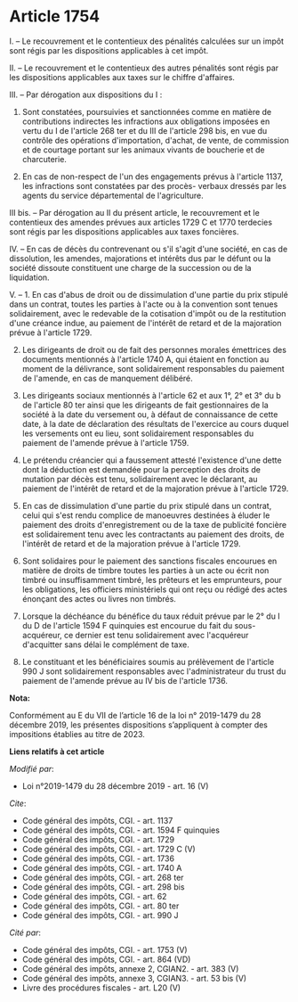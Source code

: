 # Article 1754

I. – Le recouvrement et le contentieux des pénalités calculées sur un impôt sont régis par les dispositions applicables à cet
impôt.

II. – Le recouvrement et le contentieux des autres pénalités sont régis par les dispositions applicables aux taxes sur le
chiffre d'affaires.

III. – Par dérogation aux dispositions du I :

1. Sont constatées, poursuivies et sanctionnées comme en matière de contributions indirectes les infractions aux obligations
imposées en vertu du I de l'article 268 ter et du III de l'article 298 bis, en vue du contrôle des opérations d'importation,
d'achat, de vente, de commission et de courtage portant sur les animaux vivants de boucherie et de charcuterie.

2. En cas de non-respect de l'un des engagements prévus à l'article 1137, les infractions sont constatées par des procès-
verbaux dressés par les agents du service départemental de l'agriculture.

III bis. – Par dérogation au II du présent article, le recouvrement et le contentieux des amendes prévues aux articles 1729 C
et 1770 terdecies sont régis par les dispositions applicables aux taxes foncières.

IV. – En cas de décès du contrevenant ou s'il s'agit d'une société, en cas de dissolution, les amendes, majorations et
intérêts dus par le défunt ou la société dissoute constituent une charge de la succession ou de la liquidation.

V. – 1. En cas d'abus de droit ou de dissimulation d'une partie du prix stipulé dans un contrat, toutes les parties à l'acte
ou à la convention sont tenues solidairement, avec le redevable de la cotisation d'impôt ou de la restitution d'une créance
indue, au paiement de l'intérêt de retard et de la majoration prévue à l'article 1729.

2. Les dirigeants de droit ou de fait des personnes morales émettrices des documents mentionnés à l'article 1740 A, qui
étaient en fonction au moment de la délivrance, sont solidairement responsables du paiement de l'amende, en cas de manquement
délibéré.

3. Les dirigeants sociaux mentionnés à l'article 62 et aux 1°, 2° et 3° du b de l'article 80 ter ainsi que les dirigeants de
fait gestionnaires de la société à la date du versement ou, à défaut de connaissance de cette date, à la date de déclaration
des résultats de l'exercice au cours duquel les versements ont eu lieu, sont solidairement responsables du paiement de
l'amende prévue à l'article 1759.

4. Le prétendu créancier qui a faussement attesté l'existence d'une dette dont la déduction est demandée pour la perception
des droits de mutation par décès est tenu, solidairement avec le déclarant, au paiement de l'intérêt de retard et de la
majoration prévue à l'article 1729.

5. En cas de dissimulation d'une partie du prix stipulé dans un contrat, celui qui s'est rendu complice de manoeuvres
destinées à éluder le paiement des droits d'enregistrement ou de la taxe de publicité foncière est solidairement tenu avec
les contractants au paiement des droits, de l'intérêt de retard et de la majoration prévue à l'article 1729.

6. Sont solidaires pour le paiement des sanctions fiscales encourues en matière de droits de timbre toutes les parties à un
acte ou écrit non timbré ou insuffisamment timbré, les prêteurs et les emprunteurs, pour les obligations, les officiers
ministériels qui ont reçu ou rédigé des actes énonçant des actes ou livres non timbrés.

7. Lorsque la déchéance du bénéfice du taux réduit prévue par le 2° du I du D de l'article 1594 F quinquies est encourue du
fait du sous-acquéreur, ce dernier est tenu solidairement avec l'acquéreur d'acquitter sans délai le complément de taxe.

8. Le constituant et les bénéficiaires soumis au prélèvement de l'article 990 J sont solidairement responsables avec
l'administrateur du trust du paiement de l'amende prévue au IV bis de l'article 1736.

**Nota:**

Conformément au E du VII de l’article 16 de la loi n° 2019-1479 du 28 décembre 2019, les présentes dispositions s’appliquent
à compter des impositions établies au titre de 2023.

**Liens relatifs à cet article**

_Modifié par_:

  - Loi n°2019-1479 du 28 décembre 2019 - art. 16 (V)

_Cite_:

  - Code général des impôts, CGI. - art. 1137
  - Code général des impôts, CGI. - art. 1594 F quinquies
  - Code général des impôts, CGI. - art. 1729
  - Code général des impôts, CGI. - art. 1729 C (V)
  - Code général des impôts, CGI. - art. 1736
  - Code général des impôts, CGI. - art. 1740 A
  - Code général des impôts, CGI. - art. 268 ter
  - Code général des impôts, CGI. - art. 298 bis
  - Code général des impôts, CGI. - art. 62
  - Code général des impôts, CGI. - art. 80 ter
  - Code général des impôts, CGI. - art. 990 J

_Cité par_:

  - Code général des impôts, CGI. - art. 1753 (V)
  - Code général des impôts, CGI. - art. 864 (VD)
  - Code général des impôts, annexe 2, CGIAN2. - art. 383 (V)
  - Code général des impôts, annexe 3, CGIAN3. - art. 53 bis (V)
  - Livre des procédures fiscales - art. L20 (V)
